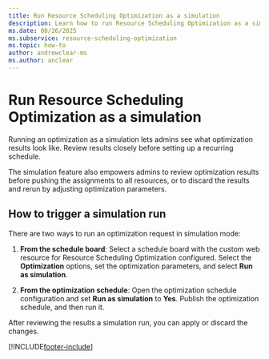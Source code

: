 ```yaml
---
title: Run Resource Scheduling Optimization as a simulation
description: Learn how to run Resource Scheduling Optimization as a simulation in Dynamics 365 Field Service.
ms.date: 08/26/2025
ms.subservice: resource-scheduling-optimization
ms.topic: how-to
author: andrewclear-ms
ms.author: anclear
---
```


# Run Resource Scheduling Optimization as a simulation

Running an optimization as a simulation lets admins see what optimization results look like. Review results closely before setting up a recurring schedule.

The simulation feature also empowers admins to review optimization results before pushing the assignments to all resources, or to discard the results and rerun by adjusting optimization parameters.

## How to trigger a simulation run

There are two ways to run an optimization request in simulation mode:

1. **From the schedule board**: Select a schedule board with the custom web resource for Resource Scheduling Optimization configured. Select the **Optimization** options, set the optimization parameters, and select **Run as simulation**.

1. **From the optimization schedule**: Open the optimization schedule configuration and set **Run as simulation** to **Yes**. Publish the optimization schedule, and then run it.

After reviewing the results a simulation run, you can apply or discard the changes.

[!INCLUDE[footer-include](../includes/footer-banner.md)]
